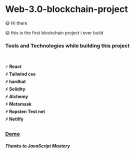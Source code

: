 # Web-3.0-blockchain-project

😃 Hi there </br>

😃 this is the first blockchain project i ever build </br>

<h3> Tools and Technologies while building this project </h3> </br>

⚡ <b> React </br>
⚡ <b> Tailwind css </br>
⚡ <b> hardhat </br>
⚡ <b> Solidity </br>
⚡ <b> Alchemy </br>
⚡ <b> Metamask </br>
⚡ <b> Ropsten Test net </br>
⚡ <b> Netlify </br>




 <a href='https://etherblockchain.netlify.app/'> <h3> Demo </h3> </a>

<h5>Thanks to JavaScript Mastery </h5>

